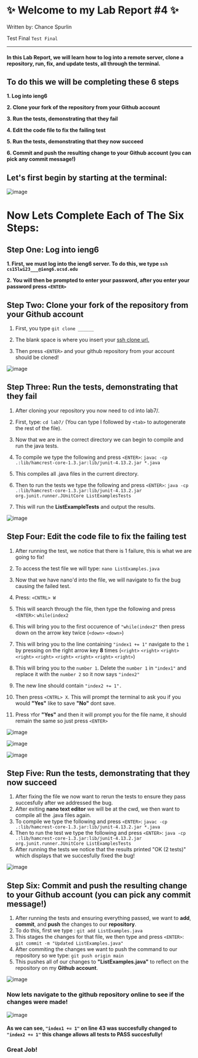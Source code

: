 # **✨ Welcome to my Lab Report #4 ✨** 

Written by: Chance Spurlin

Test Final `Test Final`

------------------------------------

#### **In this Lab Report, we will learn how to log into a remote server, clone a repository, run, fix, and update tests, all through the terminal.**

## To do this we will be completing these **6 steps**

**1. Log into ieng6**

**2. Clone your fork of the repository from your Github account**

**3. Run the tests, demonstrating that they fail**

**4. Edit the code file to fix the failing test**

**5. Run the tests, demonstrating that they now succeed**

**6. Commit and push the resulting change to your Github account (you can pick any commit message!)**







## Let's first begin by starting at the terminal:

![image](https://user-images.githubusercontent.com/122570751/223589550-918f6b24-0351-4dee-b693-dfa0c59759af.png)

# Now Lets Complete Each of The Six Steps:

## Step One: Log into ieng6

**1. First, we must log into the ieng6 server. To do this, we type `ssh cs15lwi23___@ieng6.ucsd.edu`**

**2. You will then be prompted to enter your password, after you enter your password press `<ENTER>`**


## Step Two: Clone your fork of the repository from your Github account

1. First, you type `git clone ______`

2. The blank space is where you insert your <ins>ssh clone url<ins>.

3. Then press `<ENTER>` and your github repository from your account should be cloned!


![image](https://user-images.githubusercontent.com/122570751/223590879-1bc03dce-ecbf-4de4-b812-a725e11f118a.png)


## Step Three: Run the tests, demonstrating that they fail

1. After cloning your repository you now need to cd into lab7/.
      
2. First, type: `cd lab7/` (You can type l followed by `<tab>` to autogenerate the rest of the file).
      
3. Now that we are in the correct directory we can begin to compile and run the java tests.
      
4. To compile we type the following and press `<ENTER>`: `javac -cp .:lib/hamcrest-core-1.3.jar:lib/junit-4.13.2.jar *.java`
      
5. This compiles all .java files in the current directory.
      
6. Then to run the tests we type the following and press `<ENTER>`: `java -cp .:lib/hamcrest-core-1.3.jar:lib/junit-4.13.2.jar org.junit.runner.JUnitCore ListExamplesTests`
    
7. This will run the **ListExampleTests** and output the results.
      
![image](https://user-images.githubusercontent.com/122570751/223592206-ffa59c7c-e8d2-4d58-953d-6968f236cfc6.png)

## Step Four: Edit the code file to fix the failing test
 
1. After running the test, we notice that there is 1 failure, this is what we are going to fix!
      
2. To access the test file we will type: `nano ListExamples.java`
     
3. Now that we have nano'd into the file, we will navigate to fix the bug causing the failed test.
      
4. Press: `<CNTRL> W`
      
5. This will search through the file, then type the following and press `<ENTER>`: `while(index2`
      
6. This will bring you to the first occurence of `"while(index2"` then press down on the arrow key twice (`<down>` `<down>`)
      
7. This will bring you to the line containing `"index1 += 1"` navigate to the `1` by pressing on the right arrow key **8** times (`<right>` `<right>` `<right>` `<right>` `<right>` `<right>` `<right>` `<right>` `<right>`)
8. This will bring you to the `number 1`. Delete the `number 1` in `"index1"` and replace it with the `number 2` so it now says `"index2"`
9. The new line should contain `"index2 += 1".`
10. Then press `<CNTRL> X`. This will prompt the terminal to ask you if you would **"Yes"** like to save **"No"** dont save.
11. Press `Y`for **"Yes"** and then it will prompt you for the file name, it should remain the same so just press `<ENTER>`

![image](https://user-images.githubusercontent.com/122570751/223594813-44ae60ef-703a-47ae-829e-99a22d5264f2.png)
      
![image](https://user-images.githubusercontent.com/122570751/223594973-85ee9c6e-d567-475a-8111-534d130a4225.png)   
      
![image](https://user-images.githubusercontent.com/122570751/223595100-19f7937d-e0c5-498b-ab73-7469d1f02ba9.png)

      
## Step Five: Run the tests, demonstrating that they now succeed

1. After fixing the file we now want to rerun the tests to ensure they pass succesfully after we addressed the bug.
2. After exiting **nano text editor** we will be at the cwd, we then want to compile all the .java files again.
3. To compile we type the following and press `<ENTER>`: `javac -cp .:lib/hamcrest-core-1.3.jar:lib/junit-4.13.2.jar *.java`
4. Then to run the test we type the following and press `<ENTER>`: `java -cp .:lib/hamcrest-core-1.3.jar:lib/junit-4.13.2.jar org.junit.runner.JUnitCore ListExamplesTests`
5. After running the tests we notice that the results printed "OK (2 tests)" which displays that we succesfully fixed the bug!

![image](https://user-images.githubusercontent.com/122570751/223595880-f74903b8-cc4c-4e9b-acd3-2f737e9bcd60.png)

## Step Six: Commit and push the resulting change to your Github account (you can pick any commit message!)

1. After running the tests and ensuring everything passed, we want to **add**, **commit**, and **push** the changes to our **repository**.
2. To do this, first we type : `git add ListExamples.java`
3. This stages the changes for that file, we then type and press `<ENTER>`: `git commit -m "Updated ListExamples.java"`
4. After commiting the changes we want to push the command to our repository so we type: `git push origin main`
5. This pushes all of our changes to **"ListExamples.java"** to reflect on the repository on my **Github account**.

![image](https://user-images.githubusercontent.com/122570751/223596628-c7c25ddb-3cb6-458e-96b3-13b24f1d547d.png)

### Now lets navigate to the github repository online to see if the changes were made!
![image](https://user-images.githubusercontent.com/122570751/223622737-8e60e266-3ad2-4f2a-9ca7-edadc885b266.png)

#### As we can see, `"index1 += 1"` on line 43 was succesfully changed to `"index2 += 1"` this change allows all tests to PASS succesfully!
### Great Job!
